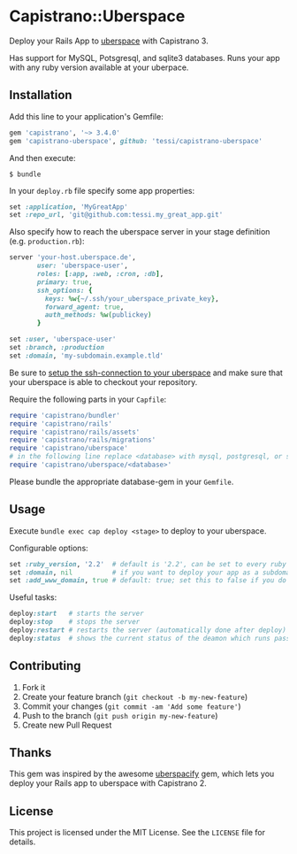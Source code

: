 # Capistrano::Uberspace

Deploy your Rails App to [uberspace](uberspace.de) with Capistrano 3.

Has support for MySQL, Potsgresql, and sqlite3 databases. Runs your app with any ruby version available at your uberpace.

## Installation

Add this line to your application's Gemfile:

```ruby
gem 'capistrano', '~> 3.4.0'
gem 'capistrano-uberspace', github: 'tessi/capistrano-uberspace'
```

And then execute:

    $ bundle

In your `deploy.rb` file specify some app properties:

```ruby
set :application, 'MyGreatApp'
set :repo_url, 'git@github.com:tessi.my_great_app.git'
```

Also specify how to reach the uberspace server in your stage definition (e.g. `production.rb`):

```ruby
server 'your-host.uberspace.de',
       user: 'uberspace-user',
       roles: [:app, :web, :cron, :db],
       primary: true,
       ssh_options: {
         keys: %w{~/.ssh/your_uberspace_private_key},
         forward_agent: true,
         auth_methods: %w(publickey)
       }

set :user, 'uberspace-user'
set :branch, :production
set :domain, 'my-subdomain.example.tld'
```

Be sure to [setup the ssh-connection to your uberspace](https://wiki.uberspace.de/system:ssh#login_mit_ssh-schluessel1) and make sure that your uberspace is able to checkout your repository.

Require the following parts in your `Capfile`:

```ruby
require 'capistrano/bundler'
require 'capistrano/rails'
require 'capistrano/rails/assets'
require 'capistrano/rails/migrations'
require 'capistrano/uberspace'
# in the following line replace <database> with mysql, postgresql, or sqlite3
require 'capistrano/uberspace/<database>'
```

Please bundle the appropriate database-gem in your `Gemfile`.


## Usage

Execute `bundle exec cap deploy <stage>` to deploy to your uberspace.

Configurable options:

```ruby
set :ruby_version, '2.2'  # default is '2.2', can be set to every ruby version supported by uberspace.
set :domain, nil          # if you want to deploy your app as a subdomain, configure it here. Use the full URI. E.g. my-custom.example.tld
set :add_www_domain, true # default: true; set this to false if you do not want to also use your subdomain with prefixed www.
```

Useful tasks:

```ruby
deploy:start   # starts the server
deploy:stop    # stops the server
deploy:restart # restarts the server (automatically done after deploy)
deploy:status  # shows the current status of the deamon which runs passenger
```

## Contributing

1. Fork it
2. Create your feature branch (`git checkout -b my-new-feature`)
3. Commit your changes (`git commit -am 'Add some feature'`)
4. Push to the branch (`git push origin my-new-feature`)
5. Create new Pull Request

## Thanks

This gem was inspired by the awesome [uberspacify](https://github.com/yeah/uberspacify) gem, which lets you deploy your Rails app to uberspace with Capistrano 2.

## License

This project is licensed under the MIT License. See the `LICENSE` file for details.

